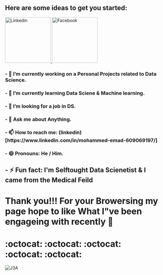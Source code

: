 




 <h2>Here are some ideas to get you started:</h2> 
 
 <a href="https://www.linkedin.com/in/mohammed-emad-609069197/">
         <img alt="Linkedin" src="https://user-images.githubusercontent.com/38521101/129099191-193d5b76-f51a-4715-97ad-c73ea037d9f1.jpg"
         width="150" height="150">
      </a>
                                
                                
                               
<a href="https://web.facebook.com/mohammedemad.houssin/">
         <img alt="Facebook" src="https://user-images.githubusercontent.com/38521101/129099024-4e1b4899-45d7-42b7-b376-0175c10c2855.png"
         width=150" height="150">
      </a>
      

<h3>- 🔭 I’m currently working on a Personal Projects related to Data Science.</h3>

<h3>- 🌱 I’m currently learning Data Sciene & Machine learning.</h3>

<h3>- 👯 I’m looking for a job in DS.</h3>

<h3>- 💬 Ask me about Anything.</h3>

<h3>- 📫 How to reach me: (linkedin)[https://www.linkedin.com/in/mohammed-emad-609069197/]</h3>

<h3>- 😄 Pronouns: He / Him.</h3>

<h2>- ⚡ Fun fact: I'm Selftought Data Scienetist & I came from the Medical Feild</h2>

<h1>Thank you!!! For your Browersing my page hope to like What I"ve been engageing with recently  👋 <h1>:octocat: :octocat: :octocat: :octocat: :octocat:</h1></h1>

![J3A](https://user-images.githubusercontent.com/38521101/129072139-4e0ac36d-2a5b-43ee-af80-9cab0683cc1a.gif)

